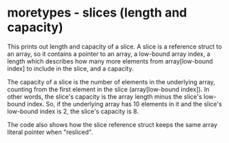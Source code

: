 # moretypes - slices (length and capacity)

This prints out length and capacity of a slice. A slice is a reference struct to an array, so it contains a pointer to an array, a low-bound array index, a length which describes how many more elements from array[low-bound index] to include in the slice, and a capacity.

The capacity of a slice is the number of elements in the underlying array, counting from the first element in the slice (array[low-bound index]). In other words, the slice's capacity is the array length minus the slice's low-bound index. So, if the underlying array has 10 elements in it and the slice's low-bound index is 2, the slice's capacity is 8.

The code also shows how the slice reference struct keeps the same array literal pointer when "resliced".